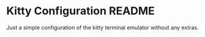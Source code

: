 # Kitty Configuration README

Just a simple configuration of the kitty terminal emulator without any extras.
